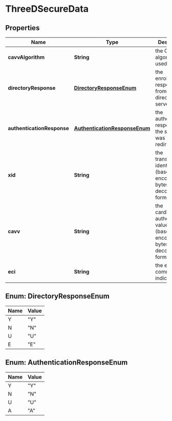 
# ThreeDSecureData

## Properties
Name | Type | Description | Notes
------------ | ------------- | ------------- | -------------
**cavvAlgorithm** | **String** | the CAVV algorithm used |  [optional]
**directoryResponse** | [**DirectoryResponseEnum**](#DirectoryResponseEnum) | the enrollment response from the 3D directory server |  [optional]
**authenticationResponse** | [**AuthenticationResponseEnum**](#AuthenticationResponseEnum) | the authentication response if the shopper was redirected |  [optional]
**xid** | **String** | the transaction identifier (base64 encoded, 20 bytes in decoded form) |  [optional]
**cavv** | **String** | the cardholder authentication value (base64 encoded, 20 bytes in decoded form) |  [optional]
**eci** | **String** | the electronic commerce indicator |  [optional]


<a name="DirectoryResponseEnum"></a>
## Enum: DirectoryResponseEnum
Name | Value
---- | -----
Y | &quot;Y&quot;
N | &quot;N&quot;
U | &quot;U&quot;
E | &quot;E&quot;


<a name="AuthenticationResponseEnum"></a>
## Enum: AuthenticationResponseEnum
Name | Value
---- | -----
Y | &quot;Y&quot;
N | &quot;N&quot;
U | &quot;U&quot;
A | &quot;A&quot;



